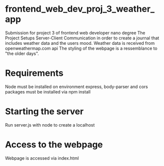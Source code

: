 # frontend_web_dev_proj_3_weather_app
Submission for project 3 of frontend web developer nano degree
The Project Setups Server-Client Communication in order to create a journal that includes weather data and the users mood.
Weather data is received from openweathermap.com api
The styling of the webpage is a ressemblance to "the older days".

# Requirements
Node must be installed on environment
express, body-parser and cors packages must be installed via npm install

# Starting the server
Run server.js with node to create a localhost

# Access to the webpage 
Webpage is accessed via index.html
